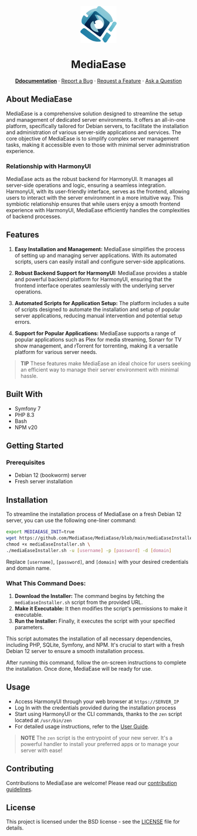 <div align="center">
  <a href="https://github.com/MediaEase/MediaEase">
    <img src="https://github.com/MediaEase/docs/blob/main/assets/mediaease.png" alt="Logo" width="100" height="100">
  </a>
  <h1>MediaEase</h1>
  <p>
    <a href="https://mediaease.github.io/docs/"><strong>Ddocumentation</strong></a> ·
    <a href="https://github.com/MediaEase/MediaEase/issues/new?assignees=&labels=bug&template=01_BUG_REPORT.md&title=bug%3A+">Report a Bug</a> ·
    <a href="https://github.com/MediaEase/MediaEase/issues/new?assignees=&labels=enhancement&template=02_FEATURE_REQUEST.md&title=feat%3A+">Request a Feature</a> ·
    <a href="https://github.com/MediaEase/MediaEase/discussions">Ask a Question</a>
  </p>
</div>

## About MediaEase

MediaEase is a comprehensive solution designed to streamline the setup and management of dedicated server environments. It offers an all-in-one platform, specifically tailored for Debian servers, to facilitate the installation and administration of various server-side applications and services. The core objective of MediaEase is to simplify complex server management tasks, making it accessible even to those with minimal server administration experience.

### Relationship with HarmonyUI

MediaEase acts as the robust backend for HarmonyUI. It manages all server-side operations and logic, ensuring a seamless integration. HarmonyUI, with its user-friendly interface, serves as the frontend, allowing users to interact with the server environment in a more intuitive way. This symbiotic relationship ensures that while users enjoy a smooth frontend experience with HarmonyUI, MediaEase efficiently handles the complexities of backend processes.

## Features

1. **Easy Installation and Management:** MediaEase simplifies the process of setting up and managing server applications. With its automated scripts, users can easily install and configure server-side applications.

2. **Robust Backend Support for HarmonyUI:** MediaEase provides a stable and powerful backend platform for HarmonyUI, ensuring that the frontend interface operates seamlessly with the underlying server operations.

3. **Automated Scripts for Application Setup:** The platform includes a suite of scripts designed to automate the installation and setup of popular server applications, reducing manual intervention and potential setup errors.

4. **Support for Popular Applications:** MediaEase supports a range of popular applications such as Plex for media streaming, Sonarr for TV show management, and rTorrent for torrenting, making it a versatile platform for various server needs.

> **TIP**
> These features make MediaEase an ideal choice for users seeking an efficient way to manage their server environment with minimal hassle.

## Built With

- Symfony 7
- PHP 8.3
- Bash
- NPM v20

## Getting Started

### Prerequisites

- Debian 12 (bookworm) server
- Fresh server installation

## Installation

To streamline the installation process of MediaEase on a fresh Debian 12 server, you can use the following one-liner command:

```bash
export MEDIAEASE_INIT=true
wget https://github.com/MediaEase/MediaEase/blob/main/mediaEaseInstaller.sh \
chmod +x mediaEaseInstaller.sh \
./mediaEaseInstaller.sh -u [username] -p [password] -d [domain]
```

Replace `[username]`, `[password]`, and `[domain]` with your desired credentials and domain name.

### What This Command Does:

1. **Download the Installer:** The command begins by fetching the `mediaEaseInstaller.sh` script from the provided URL.
2. **Make it Executable:** It then modifies the script's permissions to make it executable.
3. **Run the Installer:** Finally, it executes the script with your specified parameters.

This script automates the installation of all necessary dependencies, including PHP, SQLite, Symfony, and NPM. It's crucial to start with a fresh Debian 12 server to ensure a smooth installation process.

After running this command, follow the on-screen instructions to complete the installation. Once done, MediaEase will be ready for use.

## Usage

- Access HarmonyUI through your web browser at `https://SERVER_IP`
- Log In with the credentials provided during the installation process
- Start using HarmonyUI or the CLI commands, thanks to the `zen` script located at `/usr/bin/zen`
- For detailed usage instructions, refer to the [User Guide](./USER_GUIDE.md).

> **NOTE**
> The `zen` script is the entrypoint of your new server. It's a powerful handler to install your preferred apps or to manage your server with ease!

## Contributing

Contributions to MediaEase are welcome! Please read our [contribution guidelines](./CONTRIBUTING.md).

## License

This project is licensed under the BSD license - see the [LICENSE](LICENSE) file for details.
